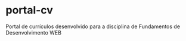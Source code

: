 portal-cv
=========

Portal de currículos desenvolvido para a disciplina de Fundamentos de Desenvolvimento WEB